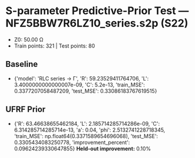 # S-parameter Predictive-Prior Test — NFZ5BBW7R6LZ10_series.s2p (S22)
- Z0: 50.00 Ω
- Train points: 321  |  Test points: 80

## Baseline
- {'model': 'RLC series -> Γ', 'R': 59.23529411764706, 'L': 3.4000000000000007e-09, 'C': 5.2e-13, 'train_MSE': 0.3377207058487209, 'test_MSE': 0.33086183767619515}

## UFRF Prior
- {'R': 63.46638655462184, 'L': 2.185714285714286e-09, 'C': 6.314285714285714e-13, 'a': 0.04, 'phi': 2.5132741228718345, 'train_MSE': np.float64(0.3371589654696068), 'test_MSE': 0.3305434083250778, 'improvement_percent': 0.09624239330647855}
**Held-out improvement:** 0.10%